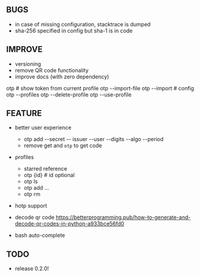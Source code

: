## BUGS
* in case of missing configuration, stacktrace is dumped
* sha-256 specified in config but sha-1 is in code

## IMPROVE
* versioning
* remove QR code functionality
* improve docs (with zero dependency)

otp # show token from current profile
otp --import-file
otp --import  # config
otp --profiles
otp --delete-profile
otp --use-profile

## FEATURE
* better user experience
    - otp add --secret -- issuer --user --digits --algo --period
    - remove get and `otp` to get code
* profiles
    - starred reference
    - otp {id} # id optional
    - otp ls
    - otp add ...
    - otp rm <id>
* hotp support

* decode qr code
https://betterprogramming.pub/how-to-generate-and-decode-qr-codes-in-python-a933bce56fd0

* bash auto-complete

## TODO
* release 0.2.0!
